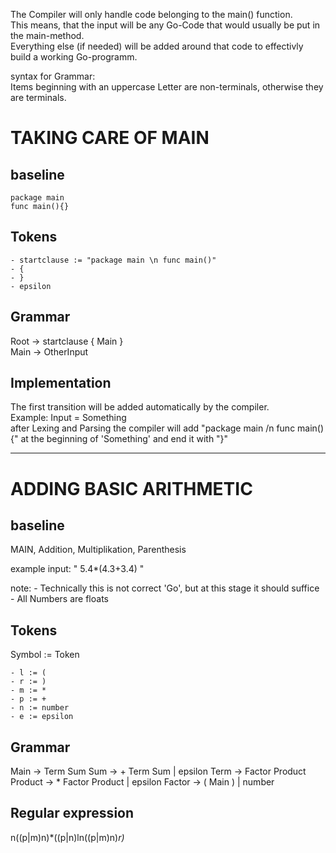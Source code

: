 The Compiler will only handle code belonging to the main() function.  
This means, that the input will be any Go-Code that would usually be put in the main-method.  
Everything else (if needed) will be added around that code to effectivly build a working Go-programm.  
  
  
syntax for Grammar:  
Items beginning with an uppercase Letter are non-terminals, otherwise they are terminals.  



# TAKING CARE OF MAIN

## baseline
```
package main  
func main(){}  
```

## Tokens
```
- startclause := "package main \n func main()"  
- {
- }
- epsilon
```

## Grammar
Root -> startclause { Main }  
Main -> OtherInput  

## Implementation
The first transition will be added automatically by the compiler.  
Example: Input = Something  
after Lexing and Parsing the compiler will add "package main /n func main(){" at the beginning of 'Something' and end it with "}"  
_______________________________________________________________________________________


# ADDING BASIC ARITHMETIC

## baseline
MAIN, Addition, Multiplikation, Parenthesis

example input: " 5.4*(4.3+3.4) "
 
note: - Technically this is not correct 'Go', but at this stage it should suffice
      - All Numbers are floats

## Tokens
Symbol := Token  
```
- l := (
- r := )
- m := *
- p := +
- n := number
- e := epsilon
```

## Grammar
Main    -> Term Sum
Sum     -> + Term Sum | epsilon
Term    -> Factor Product
Product -> * Factor Product | epsilon 
Factor   -> ( Main ) | number

## Regular expression
n((p|m)n)*((p|n)ln((p|m)n)*r)*
